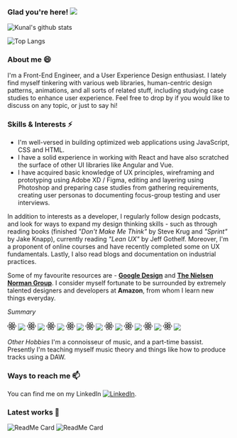 ### Glad you're here! <img src="https://raw.githubusercontent.com/MartinHeinz/MartinHeinz/master/wave.gif" width="30px">
![Kunal's github stats](https://github-readme-stats.vercel.app/api?username=evocativ&hide=contribs,issues&show_icons=true&title_color=ffffff&text_color=ffffff&icon_color=ffffff&bg_color=45,00cba4,405b80&include_all_commits=true)

![Top Langs](https://github-readme-stats.vercel.app/api/top-langs/?username=evocativ&show_icons=true&title_color=ffffff&text_color=ffffff&icon_color=ffffff&bg_color=45,00cba4,405b80)

### About me 😄

I'm a Front-End Engineer, and a User Experience Design enthusiast. I lately find myself tinkering with various web libraries, human-centric design patterns, animations, and all sorts of related stuff, including studying case studies to enhance user experience. Feel free to drop by if you would like to discuss on any topic, or just to say hi!

### Skills & Interests ⚡

- I'm well-versed in building optimized web applications using JavaScript, CSS and HTML.
- I have a solid experience in working with React and have also scratched the surface of other UI libraries like Angular and Vue. 
- I have acquired basic knowledge of UX principles, wireframing and prototyping using Adobe XD / Figma, editing and layering using Photoshop and preparing case studies from gathering requirements, creating user personas to documenting focus-group testing and user interviews.

In addition to interests as a developer, I regularly follow design podcasts, and look for ways to expand my design thinking skills - such as through reading books (finished *"Don't Make Me Think"* by Steve Krug and *"Sprint"* by Jake Knapp), currently reading *"Lean UX"* by Jeff Gothelf. Moreover, I'm a proponent of online courses and have recently completed some on UX fundamentals. Lastly, I also read blogs and documentation on industrial practices. 

Some of my favourite resources are -
__[Google Design](https://www.design.google)__ and __[The Nielsen Norman Group](https://www.nngroup.com)__. I consider myself fortunate to be surrounded by extremely talented designers and developers at **Amazon**, from whom I learn new things everyday.

*Summary*

<img src="./images/react.svg" width="20px">&nbsp;![](https://img.shields.io/badge/UI&nbsp;Frameworks-React,&nbsp;Gatsby,&nbsp;Angular-informational?style=flat&color=405b80)
<img src="./images/react.svg" width="20px">&nbsp;![](https://img.shields.io/badge/Design&nbsp;Tools-AdobeXD,&nbsp;Figma,&nbsp;Photoshop,&nbsp;Canva,&nbsp;Sketching-informational?style=flat&color=405b80)
<img src="./images/react.svg" width="20px">&nbsp;![](https://img.shields.io/badge/Languages-JavaScript,&nbsp;Java,&nbsp;Python-informational?style=flat&color=405b80)
<img src="./images/react.svg" width="20px">&nbsp;![](https://img.shields.io/badge/IDEs-Visual&nbsp;Studio&nbsp;Code,&nbsp;Eclipse&nbsp;IntelliJ-informational?style=flat&color=405b80)
<img src="./images/react.svg" width="20px">&nbsp;![](https://img.shields.io/badge/UI&nbsp;Design-HTML,&nbsp;CSS-informational?style=flat&color=405b80)
<img src="./images/react.svg" width="20px">&nbsp;![](https://img.shields.io/badge/UI&nbsp;Frameworks-React,&nbsp;Gatsby,&nbsp;Angular-informational?style=flat&color=405b80)
<img src="./images/react.svg" width="20px">&nbsp;![](https://img.shields.io/badge/UI&nbsp;Frameworks-React,&nbsp;Gatsby,&nbsp;Angular-informational?style=flat&color=405b80)
<img src="./images/react.svg" width="20px">&nbsp;![](https://img.shields.io/badge/UI&nbsp;Frameworks-React,&nbsp;Gatsby,&nbsp;Angular-informational?style=flat&color=405b80)
<img src="./images/react.svg" width="20px">&nbsp;![](https://img.shields.io/badge/UI&nbsp;Frameworks-React,&nbsp;Gatsby,&nbsp;Angular-informational?style=flat&color=405b80)


*Other Hobbies*
I'm a connoisseur of music, and a part-time bassist. Presently I'm teaching myself music theory and things like how to produce tracks using a DAW. 

### Ways to reach me 📫

You can find me on my LinkedIn [![LinkedIn][2.2]][2].

<!-- Icons -->

[2.2]: https://raw.githubusercontent.com/MartinHeinz/MartinHeinz/master/linkedin-3-16.png

<!-- Links to your social media accounts -->

[2]: https://www.linkedin.com/in/kunal-dewan-bb0a67161/

### Latest works 💬

![ReadMe Card](https://github-readme-stats.vercel.app/api/pin/?username=evocativ&repo=mylandingpage&show_icons=true&title_color=ffffff&text_color=ffffff&icon_color=ffffff&bg_color=45,00cba4,405b80)
![ReadMe Card](https://github-readme-stats.vercel.app/api/pin/?username=evocativ&repo=bpgc-remembrance&show_icons=true&title_color=ffffff&text_color=ffffff&icon_color=ffffff&bg_color=45,00cba4,405b80)
